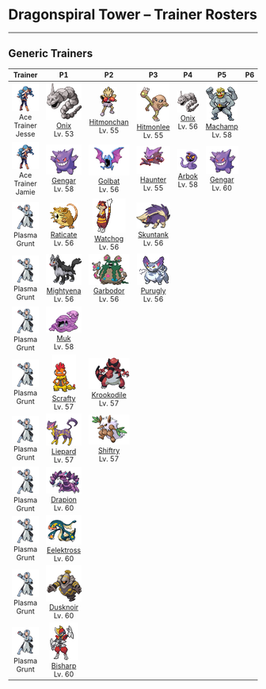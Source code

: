 # Dragonspiral Tower – Trainer Rosters

---

## Generic Trainers</h3>

| Trainer | P1 | P2 | P3 | P4 | P5 | P6 |
|:-------:|:--:|:--:|:--:|:--:|:--:|:--:|
| ![Ace Trainer Jesse](../../assets/trainers/ace_trainer.png "Ace Trainer Jesse")<br>Ace Trainer Jesse | ![Onix](../../assets/sprites/onix/front.gif "Onix: It burrows through the ground at a speed of 50 mph while feeding on large boulders.")<br>[Onix](../../pokemon/onix.md/)<br>Lv. 53 | ![Hitmonchan](../../assets/sprites/hitmonchan/front.gif "Hitmonchan: The arm-twisting punches it throws pulverize even concrete. It rests after three minutes of fighting.")<br>[Hitmonchan](../../pokemon/hitmonchan.md/)<br>Lv. 55 | ![Hitmonlee](../../assets/sprites/hitmonlee/front.gif "Hitmonlee: Its legs can stretch double. First-time foes are startled by its extensible reach.")<br>[Hitmonlee](../../pokemon/hitmonlee.md/)<br>Lv. 55 | ![Onix](../../assets/sprites/onix/front.gif "Onix: It burrows through the ground at a speed of 50 mph while feeding on large boulders.")<br>[Onix](../../pokemon/onix.md/)<br>Lv. 56 | ![Machamp](../../assets/sprites/machamp/front.gif "Machamp: Its four muscled arms slam foes with powerful punches and chops at blinding speed.")<br>[Machamp](../../pokemon/machamp.md/)<br>Lv. 58 |
| ![Ace Trainer Jamie](../../assets/trainers/ace_trainer.png "Ace Trainer Jamie")<br>Ace Trainer Jamie | ![Gengar](../../assets/sprites/gengar/front.gif "Gengar: The leer that floats in darkness belongs to a Gengar delighting in casting curses on people.")<br>[Gengar](../../pokemon/gengar.md/)<br>Lv. 58 | ![Golbat](../../assets/sprites/golbat/front.gif "Golbat: Its sharp fangs puncture the toughest of hides and have small holes for greedily sucking blood.")<br>[Golbat](../../pokemon/golbat.md/)<br>Lv. 56 | ![Haunter](../../assets/sprites/haunter/front.gif "Haunter: It likes to lurk in the dark and tap shoulders with a gaseous hand. Its touch causes endless shuddering.")<br>[Haunter](../../pokemon/haunter.md/)<br>Lv. 55 | ![Arbok](../../assets/sprites/arbok/front.gif "Arbok: The pattern on its belly is for intimidation. It constricts foes while they are frozen in fear.")<br>[Arbok](../../pokemon/arbok.md/)<br>Lv. 58 | ![Gengar](../../assets/sprites/gengar/front.gif "Gengar: The leer that floats in darkness belongs to a Gengar delighting in casting curses on people.")<br>[Gengar](../../pokemon/gengar.md/)<br>Lv. 60 |
| ![Plasma Grunt](../../assets/trainers/plasma_grunt.png "Plasma Grunt")<br>Plasma Grunt | ![Raticate](../../assets/sprites/raticate/front.gif "Raticate: It whittles its constantly growing fangs by gnawing on hard things. It can chew apart cinder walls.")<br>[Raticate](../../pokemon/raticate.md/)<br>Lv. 56 | ![Watchog](../../assets/sprites/watchog/front.gif "Watchog: They make the patterns on their bodies shine in order to threaten predators. Keen eyesight lets them see in the dark.")<br>[Watchog](../../pokemon/watchog.md/)<br>Lv. 56 | ![Skuntank](../../assets/sprites/skuntank/front.gif "Skuntank: It attacks by spraying a horribly smelly fluid from the tip of its tail. Attacks from above confound it.")<br>[Skuntank](../../pokemon/skuntank.md/)<br>Lv. 56 |
| ![Plasma Grunt](../../assets/trainers/plasma_grunt.png "Plasma Grunt")<br>Plasma Grunt | ![Mightyena](../../assets/sprites/mightyena/front.gif "Mightyena: It chases down prey in a pack. It will never disobey the commands of a skilled Trainer.")<br>[Mightyena](../../pokemon/mightyena.md/)<br>Lv. 56 | ![Garbodor](../../assets/sprites/garbodor/front.gif "Garbodor: They absorb garbage and make it part of their bodies. They shoot a poisonous liquid from their right-hand fingertips.")<br>[Garbodor](../../pokemon/garbodor.md/)<br>Lv. 56 | ![Purugly](../../assets/sprites/purugly/front.gif "Purugly: It binds its body with its tails to make itself look bigger. If it locks eyes, it will glare ceaselessly.")<br>[Purugly](../../pokemon/purugly.md/)<br>Lv. 56 |
| ![Plasma Grunt](../../assets/trainers/plasma_grunt.png "Plasma Grunt")<br>Plasma Grunt | ![Muk](../../assets/sprites/muk/front.gif "Muk: A toxic fluid seeps from its body. The fluid instantly kills plants and trees on contact.")<br>[Muk](../../pokemon/muk.md/)<br>Lv. 58 |
| ![Plasma Grunt](../../assets/trainers/plasma_grunt.png "Plasma Grunt")<br>Plasma Grunt | ![Scrafty](../../assets/sprites/scrafty/front.gif "Scrafty: It can smash concrete blocks with its kicking attacks. The one with the biggest crest is the group leader.")<br>[Scrafty](../../pokemon/scrafty.md/)<br>Lv. 57 | ![Krookodile](../../assets/sprites/krookodile/front.gif "Krookodile: It can expand the focus of its eyes, enabling it to see objects in the far distance as if it were using binoculars.")<br>[Krookodile](../../pokemon/krookodile.md/)<br>Lv. 57 |
| ![Plasma Grunt](../../assets/trainers/plasma_grunt.png "Plasma Grunt")<br>Plasma Grunt | ![Liepard](../../assets/sprites/liepard/front.gif "Liepard: Stealthily, it sneaks up on its target, striking from behind before its victim has a chance to react.")<br>[Liepard](../../pokemon/liepard.md/)<br>Lv. 57 | ![Shiftry](../../assets/sprites/shiftry/front.gif "Shiftry: By flapping its leafy fan, it can whip up gusts of 100 ft/second that can level houses.")<br>[Shiftry](../../pokemon/shiftry.md/)<br>Lv. 57 |
| ![Plasma Grunt](../../assets/trainers/plasma_grunt.png "Plasma Grunt")<br>Plasma Grunt | ![Drapion](../../assets/sprites/drapion/front.gif "Drapion: Possessing a sturdy build, it takes pride in its strength, taking down foes without using toxins.")<br>[Drapion](../../pokemon/drapion.md/)<br>Lv. 60 |
| ![Plasma Grunt](../../assets/trainers/plasma_grunt.png "Plasma Grunt")<br>Plasma Grunt | ![Eelektross](../../assets/sprites/eelektross/front.gif "Eelektross: With their sucker mouths, they suck in prey. Then they use their fangs to shock the prey with electricity.")<br>[Eelektross](../../pokemon/eelektross.md/)<br>Lv. 60 |
| ![Plasma Grunt](../../assets/trainers/plasma_grunt.png "Plasma Grunt")<br>Plasma Grunt | ![Dusknoir](../../assets/sprites/dusknoir/front.gif "Dusknoir: It is said to take lost spirits into its pliant body and guide them home.")<br>[Dusknoir](../../pokemon/dusknoir.md/)<br>Lv. 60 |
| ![Plasma Grunt](../../assets/trainers/plasma_grunt.png "Plasma Grunt")<br>Plasma Grunt | ![Bisharp](../../assets/sprites/bisharp/front.gif "Bisharp: Bisharp pursues prey in the company of a large group of Pawniard. Then Bisharp finishes off the prey.")<br>[Bisharp](../../pokemon/bisharp.md/)<br>Lv. 60 |

